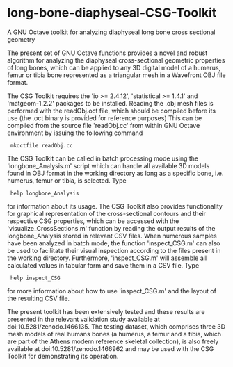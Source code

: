 # long-bone-diaphyseal-CSG-Toolkit
A GNU Octave toolkit for analyzing diaphyseal long bone cross sectional geometry

The present set of GNU Octave functions provides a novel and robust algorithm for
analyzing the diaphyseal cross-sectional geometric properties of long bones, which
can be applied to any 3D digital model of a humerus, femur or tibia bone represented
as a triangular mesh in a Wavefront OBJ file format.

The CSG Toolkit requires the 'io >= 2.4.12', 'statistical >= 1.4.1' and 'matgeom-1.2.2'
packages to be installed. Reading the .obj mesh files is performed with the readObj.oct file,
which should be compiled before its use (the .oct binary is provided for reference purposes)
This can be compiled from the source file 'readObj.cc' from within GNU Octave environment by
issuing the following command

     mkoctfile readObj.cc

The CSG Toolkit can be called in batch processing mode using the 'longbone_Analysis.m'
script which can handle all available 3D models found in OBJ format in the working
directory as long as a specific bone, i.e. humerus, femur or tibia, is selected. Type

     help longbone_Analysis

for information about its usage. The CSG Toolkit also provides functionality for
graphical representation of the cross-sectional contours and their respective CSG
properties, which can be accessed with the 'visualize_CrossSections.m' function by
reading the output results of the longbone_Analysis stored in relevant CSV files. When
numerous samples have been analyzed in batch mode, the function 'inspect_CSG.m' can also
be used to facilitate their visual inspection according to the files present in the working
directory. Furthermore, 'inspect_CSG.m' will assemble all calculated values in tabular
form and save them in a CSV file. Type 

     help inspect_CSG

for more information about how to use 'inspect_CSG.m' and the layout of the resulting CSV file.

The present toolkit has been extensively tested and these results are presented
in the relevant validation study available at doi:10.5281/zenodo.1466135.
The testing dataset, which comprises three 3D mesh models of real humans bones 
(a humerus, a femur and a tibia, which are part of the Athens modern reference
skeletal collection), is also freely available at doi:10.5281/zenodo.1466962 and 
may be used with the CSG Toolkit for demonstrating its operation.
